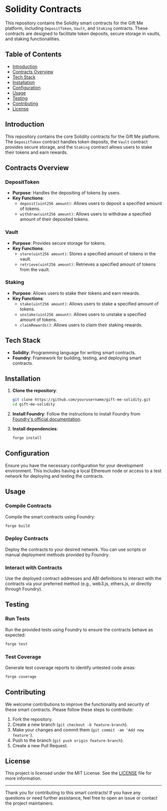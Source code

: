 # Solidity Contracts 

This repository contains the Solidity smart contracts for the Gift Me platform, including `DepositToken`, `Vault`, and `Staking` contracts. These contracts are designed to facilitate token deposits, secure storage in vaults, and staking functionalities.

## Table of Contents
- [Introduction](#introduction)
- [Contracts Overview](#contracts-overview)
- [Tech Stack](#tech-stack)
- [Installation](#installation)
- [Configuration](#configuration)
- [Usage](#usage)
- [Testing](#testing)
- [Contributing](#contributing)
- [License](#license)

## Introduction

This repository contains the core Solidity contracts for the Gift Me platform. The `DepositToken` contract handles token deposits, the `Vault` contract provides secure storage, and the `Staking` contract allows users to stake their tokens and earn rewards.

## Contracts Overview

### DepositToken
- **Purpose**: Handles the depositing of tokens by users.
- **Key Functions**:
  - `deposit(uint256 amount)`: Allows users to deposit a specified amount of tokens.
  - `withdraw(uint256 amount)`: Allows users to withdraw a specified amount of their deposited tokens.

### Vault
- **Purpose**: Provides secure storage for tokens.
- **Key Functions**:
  - `store(uint256 amount)`: Stores a specified amount of tokens in the vault.
  - `retrieve(uint256 amount)`: Retrieves a specified amount of tokens from the vault.

### Staking
- **Purpose**: Allows users to stake their tokens and earn rewards.
- **Key Functions**:
  - `stake(uint256 amount)`: Allows users to stake a specified amount of tokens.
  - `unstake(uint256 amount)`: Allows users to unstake a specified amount of tokens.
  - `claimRewards()`: Allows users to claim their staking rewards.

## Tech Stack

- **Solidity**: Programming language for writing smart contracts.
- **Foundry**: Framework for building, testing, and deploying smart contracts.

## Installation

1. **Clone the repository**:
    ```sh
    git clone https://github.com/yourusername/gift-me-solidity.git
    cd gift-me-solidity
    ```

2. **Install Foundry**:
    Follow the instructions to install Foundry from [Foundry's official documentation](https://getfoundry.sh/).

3. **Install dependencies**:
    ```sh
    forge install
    ```

## Configuration

Ensure you have the necessary configuration for your development environment. This includes having a local Ethereum node or access to a test network for deploying and testing the contracts.

## Usage

### Compile Contracts
Compile the smart contracts using Foundry:
```sh
forge build
```

### Deploy Contracts
Deploy the contracts to your desired network. You can use scripts or manual deployment methods provided by Foundry.

### Interact with Contracts
Use the deployed contract addresses and ABI definitions to interact with the contracts via your preferred method (e.g., web3.js, ethers.js, or directly through Foundry).

## Testing

### Run Tests
Run the provided tests using Foundry to ensure the contracts behave as expected:
```sh
forge test
```

### Test Coverage
Generate test coverage reports to identify untested code areas:
```sh
forge coverage
```

## Contributing

We welcome contributions to improve the functionality and security of these smart contracts. Please follow these steps to contribute:

1. Fork the repository.
2. Create a new branch (`git checkout -b feature-branch`).
3. Make your changes and commit them (`git commit -am 'Add new feature'`).
4. Push to the branch (`git push origin feature-branch`).
5. Create a new Pull Request.

## License

This project is licensed under the MIT License. See the [LICENSE](LICENSE) file for more information.

---

Thank you for contributing to this smart contracts! If you have any questions or need further assistance, feel free to open an issue or contact the project maintainers.
